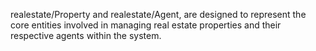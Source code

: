realestate/Property and realestate/Agent, are designed to represent the core entities involved in managing real estate properties and their respective agents within the system.
